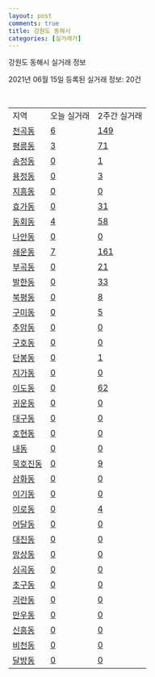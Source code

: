 ```yaml
---
layout: post
comments: true
title: 강원도 동해시
categories: [실거래가]
---
```


강원도 동해시 실거래 정보

2021년 06월 15일 등록된 실거래 정보: 20건

<script type="text/javascript">
  google.charts.load('current', {'packages':['corechart']});
  google.charts.setOnLoadCallback(drawChart);

  function drawChart() {
    var data = google.visualization.arrayToDataTable([['거래일', '매매', '전월세', '전매'], ['2021-03', 8, 25, 1], ['2021-04', 124, 93, 13], ['2021-05', 126, 113, 10], ['2021-06', 36, 58, 3], ['2021-02', 0, 7, 0]]);

    var options = {
      title: '최근 유형별 거래량 추이',
      legend: { position: 'bottom' }
    };

    var chart = new google.visualization.LineChart(document.getElementById('columnchart_material'));
    chart.draw(data, (options));
  }
</script>

<div id="columnchart_material" style="width: 450px; margin-left: -35px"></div>
<br>
<table class="sortable">
  <tr>
    <td>지역</td>
    <td>오늘 실거래</td>
    <td>2주간 실거래</td>
  </tr>

  
  <tr class="item">
    <td><a href="4217010100.html">천곡동</a></td>
    <td><a href="4217010100.html">6</a></td>
    <td><a href="4217010100.html">149</a></td>
  </tr>
    

  <tr class="item">
    <td><a href="4217010200.html">평릉동</a></td>
    <td><a href="4217010200.html">3</a></td>
    <td><a href="4217010200.html">71</a></td>
  </tr>
    

  <tr class="item">
    <td><a href="4217010300.html">송정동</a></td>
    <td><a href="4217010300.html">0</a></td>
    <td><a href="4217010300.html">1</a></td>
  </tr>
    

  <tr class="item">
    <td><a href="4217010400.html">용정동</a></td>
    <td><a href="4217010400.html">0</a></td>
    <td><a href="4217010400.html">3</a></td>
  </tr>
    

  <tr class="item">
    <td><a href="4217010500.html">지흥동</a></td>
    <td><a href="4217010500.html">0</a></td>
    <td><a href="4217010500.html">0</a></td>
  </tr>
    

  <tr class="item">
    <td><a href="4217010600.html">효가동</a></td>
    <td><a href="4217010600.html">0</a></td>
    <td><a href="4217010600.html">31</a></td>
  </tr>
    

  <tr class="item">
    <td><a href="4217010700.html">동회동</a></td>
    <td><a href="4217010700.html">4</a></td>
    <td><a href="4217010700.html">58</a></td>
  </tr>
    

  <tr class="item">
    <td><a href="4217010800.html">나안동</a></td>
    <td><a href="4217010800.html">0</a></td>
    <td><a href="4217010800.html">0</a></td>
  </tr>
    

  <tr class="item">
    <td><a href="4217010900.html">쇄운동</a></td>
    <td><a href="4217010900.html">7</a></td>
    <td><a href="4217010900.html">161</a></td>
  </tr>
    

  <tr class="item">
    <td><a href="4217011000.html">부곡동</a></td>
    <td><a href="4217011000.html">0</a></td>
    <td><a href="4217011000.html">21</a></td>
  </tr>
    

  <tr class="item">
    <td><a href="4217011100.html">발한동</a></td>
    <td><a href="4217011100.html">0</a></td>
    <td><a href="4217011100.html">33</a></td>
  </tr>
    

  <tr class="item">
    <td><a href="4217011200.html">북평동</a></td>
    <td><a href="4217011200.html">0</a></td>
    <td><a href="4217011200.html">8</a></td>
  </tr>
    

  <tr class="item">
    <td><a href="4217011300.html">구미동</a></td>
    <td><a href="4217011300.html">0</a></td>
    <td><a href="4217011300.html">5</a></td>
  </tr>
    

  <tr class="item">
    <td><a href="4217011400.html">추암동</a></td>
    <td><a href="4217011400.html">0</a></td>
    <td><a href="4217011400.html">0</a></td>
  </tr>
    

  <tr class="item">
    <td><a href="4217011500.html">구호동</a></td>
    <td><a href="4217011500.html">0</a></td>
    <td><a href="4217011500.html">0</a></td>
  </tr>
    

  <tr class="item">
    <td><a href="4217011600.html">단봉동</a></td>
    <td><a href="4217011600.html">0</a></td>
    <td><a href="4217011600.html">1</a></td>
  </tr>
    

  <tr class="item">
    <td><a href="4217011700.html">지가동</a></td>
    <td><a href="4217011700.html">0</a></td>
    <td><a href="4217011700.html">0</a></td>
  </tr>
    

  <tr class="item">
    <td><a href="4217011800.html">이도동</a></td>
    <td><a href="4217011800.html">0</a></td>
    <td><a href="4217011800.html">62</a></td>
  </tr>
    

  <tr class="item">
    <td><a href="4217011900.html">귀운동</a></td>
    <td><a href="4217011900.html">0</a></td>
    <td><a href="4217011900.html">0</a></td>
  </tr>
    

  <tr class="item">
    <td><a href="4217012000.html">대구동</a></td>
    <td><a href="4217012000.html">0</a></td>
    <td><a href="4217012000.html">0</a></td>
  </tr>
    

  <tr class="item">
    <td><a href="4217012100.html">호현동</a></td>
    <td><a href="4217012100.html">0</a></td>
    <td><a href="4217012100.html">0</a></td>
  </tr>
    

  <tr class="item">
    <td><a href="4217012200.html">내동</a></td>
    <td><a href="4217012200.html">0</a></td>
    <td><a href="4217012200.html">0</a></td>
  </tr>
    

  <tr class="item">
    <td><a href="4217012300.html">묵호진동</a></td>
    <td><a href="4217012300.html">0</a></td>
    <td><a href="4217012300.html">9</a></td>
  </tr>
    

  <tr class="item">
    <td><a href="4217012400.html">삼화동</a></td>
    <td><a href="4217012400.html">0</a></td>
    <td><a href="4217012400.html">0</a></td>
  </tr>
    

  <tr class="item">
    <td><a href="4217012500.html">이기동</a></td>
    <td><a href="4217012500.html">0</a></td>
    <td><a href="4217012500.html">0</a></td>
  </tr>
    

  <tr class="item">
    <td><a href="4217012600.html">이로동</a></td>
    <td><a href="4217012600.html">0</a></td>
    <td><a href="4217012600.html">4</a></td>
  </tr>
    

  <tr class="item">
    <td><a href="4217012700.html">어달동</a></td>
    <td><a href="4217012700.html">0</a></td>
    <td><a href="4217012700.html">0</a></td>
  </tr>
    

  <tr class="item">
    <td><a href="4217012800.html">대진동</a></td>
    <td><a href="4217012800.html">0</a></td>
    <td><a href="4217012800.html">0</a></td>
  </tr>
    

  <tr class="item">
    <td><a href="4217012900.html">망상동</a></td>
    <td><a href="4217012900.html">0</a></td>
    <td><a href="4217012900.html">0</a></td>
  </tr>
    

  <tr class="item">
    <td><a href="4217013000.html">심곡동</a></td>
    <td><a href="4217013000.html">0</a></td>
    <td><a href="4217013000.html">0</a></td>
  </tr>
    

  <tr class="item">
    <td><a href="4217013100.html">초구동</a></td>
    <td><a href="4217013100.html">0</a></td>
    <td><a href="4217013100.html">0</a></td>
  </tr>
    

  <tr class="item">
    <td><a href="4217013200.html">괴란동</a></td>
    <td><a href="4217013200.html">0</a></td>
    <td><a href="4217013200.html">0</a></td>
  </tr>
    

  <tr class="item">
    <td><a href="4217013300.html">만우동</a></td>
    <td><a href="4217013300.html">0</a></td>
    <td><a href="4217013300.html">0</a></td>
  </tr>
    

  <tr class="item">
    <td><a href="4217013400.html">신흥동</a></td>
    <td><a href="4217013400.html">0</a></td>
    <td><a href="4217013400.html">0</a></td>
  </tr>
    

  <tr class="item">
    <td><a href="4217013500.html">비천동</a></td>
    <td><a href="4217013500.html">0</a></td>
    <td><a href="4217013500.html">0</a></td>
  </tr>
    

  <tr class="item">
    <td><a href="4217013600.html">달방동</a></td>
    <td><a href="4217013600.html">0</a></td>
    <td><a href="4217013600.html">0</a></td>
  </tr>
    


</table>


    